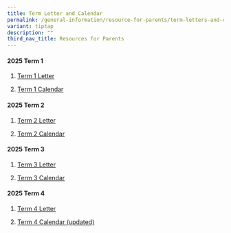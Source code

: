 ```yaml
---
title: Term Letter and Calendar
permalink: /general-information/resource-for-parents/term-letters-and-calendar/
variant: tiptap
description: ""
third_nav_title: Resources for Parents
---
```

<h4><strong>2025 Term 1</strong></h4>
<ol data-tight="true" class="tight">
<li>
<p><a href="/files/Resource for Parents/Term letters and Calendar/FHPS_T1_2025_Letter__final_.pdf" rel="noopener nofollow" target="_blank">Term 1 Letter</a>
</p>
</li>
<li>
<p><a href="/files/Resource for Parents/Term letters and Calendar/FHPS_T1_2025_Calendar__final_.pdf" rel="noopener nofollow" target="_blank">Term 1 Calendar</a>
</p>
</li>
</ol>
<h4><strong>2025 Term 2</strong></h4>
<ol data-tight="true" class="tight">
<li>
<p><a href="/files/FHPS_T2_2025_Letter__final_.pdf" rel="noopener nofollow" target="_blank">Term 2 Letter</a>
</p>
</li>
<li>
<p><a href="/files/FHPS_T2_2025_Calendar__final_.pdf" rel="noopener nofollow" target="_blank">Term 2 Calendar</a>
</p>
</li>
</ol>
<h4><strong>2025 Term 3</strong></h4>
<ol data-tight="true" class="tight">
<li>
<p><a href="/files/Resource for Parents/Term letters and Calendar/FHPS_T3_2025_Letter__final_.pdf" rel="noopener nofollow" target="_blank">Term 3 Letter</a>
</p>
</li>
<li>
<p><a href="/files/Resource for Parents/Term letters and Calendar/FHPS_T3_2025_Calendar__final_.pdf" rel="noopener nofollow" target="_blank">Term 3 Calendar</a>
</p>
</li>
</ol>
<h4><strong>2025 Term 4</strong></h4>
<ol data-tight="true" class="tight">
<li>
<p><a href="/files/Resource for Parents/Term letters and Calendar/FHPS_T4_2025_Letter__final_.pdf" rel="noopener nofollow" target="_blank">Term 4 Letter</a>
</p>
</li>
<li>
<p><a href="/files/Resource for Parents/Term letters and Calendar/FHPS_T4_2025_Calendar__updated_as_at_15_Sep_2025_.pdf" rel="noopener nofollow" target="_blank">Term 4 Calendar (updated)</a>
</p>
</li>
</ol>
<p></p>